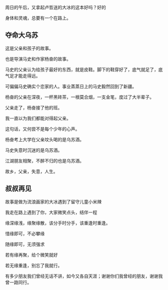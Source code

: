 周日的午后，又拿起卢哲送的大冰的这本好吗？好的

身体和灵魂，总要有一个在路上。

<!--more-->

## 夺命大乌苏

这是父亲和孩子的故事。

也是导演马史和作家杨奋的故事。

马史的父亲认为给孩子最好的东西，就是皮鞋。脚下的鞋穿好了，底气就足了，底气足才能走得远。

可偏偏马史确实个恋家的人。事业蒸蒸日上的马史毅然回到了新疆。

杨奋的父亲在深夜，一杯黑砖茶，一根莫合烟，一支金笔，度过了大半辈子。

父亲走了，杨奋接了他的班。

我一直以为我们都能对得起父亲。

这句话，又何尝不是每个少年的心声。

杨奋考上大学在父亲坟头喝的是乌苏酒。

马史失意时沉迷的是乌苏酒。

江湖朋友相聚，不醉不归的也是乌苏酒。

故乡，父亲，失意，人生。

## 叔叔再见

故事是做为流浪画家的大冰遇到了留守儿童小米辣

我走在路上遇到了你，大家微笑点头，结伴一程

缘深缘浅，缘聚缘散，该分手时分手，该重逢时重逢。

惜缘即可，不必攀缘

随缘即可，无须强求

若有缘再聚，给个微笑就好

若无缘重逢，别忘了我就行。

有多少朋友我们曾经无话不讲，如今又各自天涯；谢谢你们我曾经的朋友，谢谢我曾一路同行。
